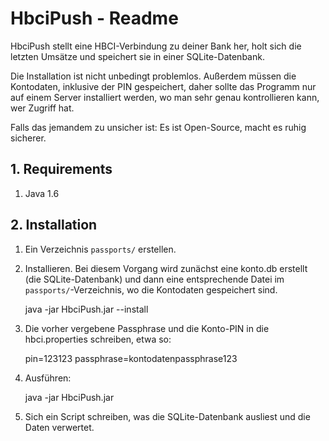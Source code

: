 # HbciPush - Readme

HbciPush stellt eine HBCI-Verbindung zu deiner Bank her, holt sich die letzten
Umsätze und speichert sie in einer SQLite-Datenbank.

Die Installation ist nicht unbedingt problemlos. Außerdem müssen die Kontodaten,
inklusive der PIN gespeichert, daher sollte das Programm nur auf einem Server
installiert werden, wo man sehr genau kontrollieren kann, wer Zugriff hat.

Falls das jemandem zu unsicher ist: Es ist Open-Source, macht es ruhig sicherer.

## 1. Requirements

1. Java 1.6
    
## 2. Installation

1. Ein Verzeichnis `passports/` erstellen.
2. Installieren. Bei diesem Vorgang wird zunächst eine konto.db erstellt (die SQLite-Datenbank) und dann eine entsprechende Datei im `passports/`-Verzeichnis, wo die Kontodaten gespeichert sind.

   java -jar HbciPush.jar --install
    
3. Die vorher vergebene Passphrase und die Konto-PIN  in die hbci.properties schreiben, etwa so:

    pin=123123
    passphrase=kontodatenpassphrase123

4. Ausführen: 

    java -jar HbciPush.jar

5. Sich ein Script schreiben, was die SQLite-Datenbank ausliest und die Daten verwertet.